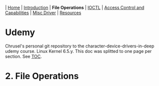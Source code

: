 | [Home](../README.md) | [Introduction](../section-1/section-1.md) | **File Operations** | [IOCTL](../section-3/section-3.md) | [Access Control and Capabilities](../section-4/section-4.md) | [Misc Driver](../section-5/section-5.md) | [Resources](../section-6/section-6.md)

# Udemy
Chrusel's personal git repository to the character-device-drivers-in-deep udemy course. Linux Kernel 6.5.y. This doc was splitted to one page per section. See [TOC](../README.md).

# 2. File Operations
